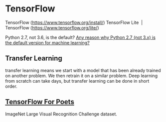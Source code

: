 
# TensorFlow

TensorFlow (https://www.tensorflow.org/install/)
TensorFlow Lite  |  TensorFlow (https://www.tensorflow.org/lite/)

Python 2.7, not 3.6, is the default? [Any reason why Python 2.7 (not 3.x) is the default version for machine learning?](https://www.reddit.com/r/MachineLearning/comments/641kpf/d_any_reason_why_python_27_not_3x_is_the_default/)


## Transfer Learning

transfer learning means we start with a model that has been already trained on another problem. We  then retrain it on a similar problem. Deep learning from scratch can take days, but transfer learning can be done in short order.


## [TensorFlow For Poets](https://codelabs.developers.google.com/codelabs/tensorflow-for-poets/#0)

ImageNet Large Visual Recognition Challenge dataset. 